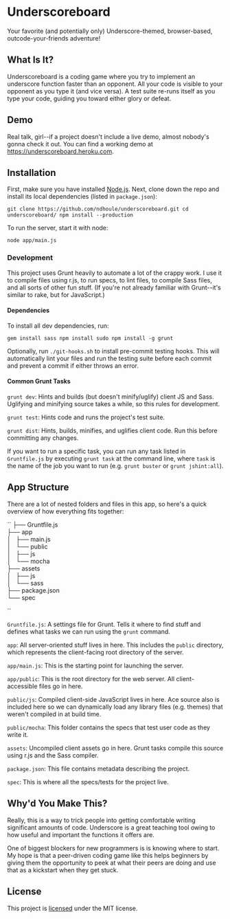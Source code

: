Underscoreboard
===============

Your favorite (and potentially only) Underscore-themed, browser-based,
outcode-your-friends adventure!


What Is It?
-----------

Underscoreboard is a coding game where you try to implement an underscore function
faster than an opponent. All your code is visible to your opponent as you type it
(and vice versa). A test suite re-runs itself as you type your code, guiding you
toward either glory or defeat.


Demo
----

Real talk, girl--if a project doesn't include a live demo, almost nobody's gonna
check it out. You can find a working demo at <https://underscoreboard.heroku.com>.


Installation
------------

First, make sure you have installed [Node.js](http://nodejs.org/). Next, clone down
the repo and install its local dependencies (listed in `package.json`):

``
git clone https://github.com/ndhoule/underscoreboard.git
cd underscoreboard/
npm install --production
``

To run the server, start it with node:

``
node app/main.js
``

### Development

This project uses Grunt heavily to automate a lot of the crappy work. I use it to
compile files using r.js, to run specs, to lint files, to compile Sass files, and
all sorts of other fun stuff. (If you're not already familiar with Grunt--it's
similar to rake, but for JavaScript.)

#### Dependencies

To install all dev dependencies, run:

``
gem install sass
npm install
sudo npm install -g grunt
``

Optionally, run `./git-hooks.sh` to install pre-commit testing hooks. This will
automatically lint your files and run the testing suite before each commit and
prevent a commit if either throws an error.

#### Common Grunt Tasks

`grunt dev`: Hints and builds (but doesn't minify/uglify) client JS and Sass.
Uglifying and minifying source takes a while, so this rules for development.

`grunt test`: Hints code and runs the project's test suite.

`grunt dist`: Hints, builds, minifies, and uglifies client code. Run this before
committing any changes.

If you want to run a specific task, you can run any task listed in `Gruntfile.js` by
executing `grunt task` at the command line, where `task` is the name of the job you
want to run (e.g. `grunt buster` or `grunt jshint:all`).

App Structure
-------------

There are a lot of nested folders and files in this app, so here's a quick overview
of how everything fits together:

``
├── Gruntfile.js  <br />
├── app           <br />
│   ├── main.js   <br />
│   └── public    <br />
│       ├── js    <br />
│       └── mocha <br />
├── assets        <br />
│   ├── js        <br />
│   └── sass      <br />
├── package.json  <br />
└── spec          <br />

``

`Gruntfile.js`: A settings file for Grunt. Tells it where to find stuff and defines
what tasks we can run using the `grunt` command.

`app`: All server-oriented stuff lives in here. This includes the `public`
directory, which represents the client-facing root directory of the server.

`app/main.js`: This is the starting point for launching the server.

`app/public`: This is the root directory for the web server. All client-accessible
files go in here.

`public/js`: Compiled client-side JavaScript lives in here. Ace source also is
included here so we can dynamically load any library files (e.g. themes) that weren't
compiled in at build time.

`public/mocha`: This folder contains the specs that test user code as they write it.

`assets`: Uncompiled client assets go in here. Grunt tasks compile this source using
r.js and the Sass compiler.

`package.json`: This file contains metadata describing the project.

`spec`: This is where all the specs/tests for the project live.


Why'd You Make This?
--------------------

Really, this is a way to trick people into getting comfortable writing significant
amounts of code. Underscore is a great teaching tool owing to how useful and
important the functions it offers are.

One of biggest blockers for new programmers is is knowing where to start. My hope is
that a peer-driven coding game like this helps beginners by giving them the
opportunity to peek at what their peers are doing and use that as a kickstart when
they get stuck.




License
-------

This project is
[licensed](https://raw.github.com/ndhoule/underscoreboard/master/LICENSE-MIT) under
the MIT license.

